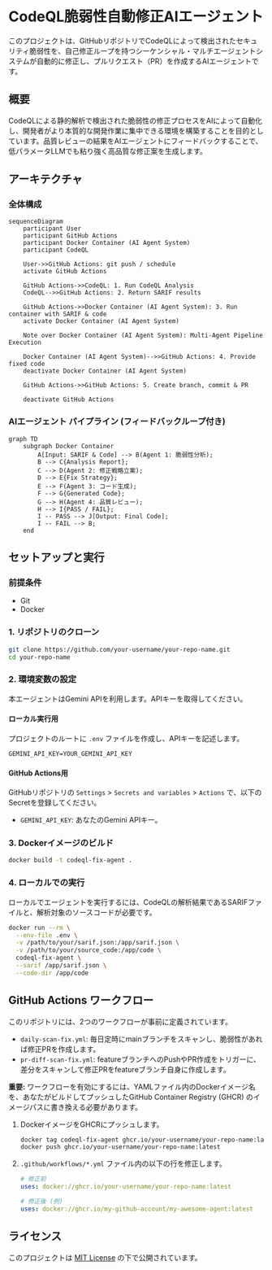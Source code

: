 # CodeQL脆弱性自動修正AIエージェント

このプロジェクトは、GitHubリポジトリでCodeQLによって検出されたセキュリティ脆弱性を、自己修正ループを持つシーケンシャル・マルチエージェントシステムが自動的に修正し、プルリクエスト（PR）を作成するAIエージェントです。

## 概要

CodeQLによる静的解析で検出された脆弱性の修正プロセスをAIによって自動化し、開発者がより本質的な開発作業に集中できる環境を構築することを目的としています。品質レビューの結果をAIエージェントにフィードバックすることで、低パラメータLLMでも粘り強く高品質な修正案を生成します。

## アーキテクチャ

### 全体構成

```mermaid
sequenceDiagram
    participant User
    participant GitHub Actions
    participant Docker Container (AI Agent System)
    participant CodeQL

    User->>GitHub Actions: git push / schedule
    activate GitHub Actions

    GitHub Actions->>CodeQL: 1. Run CodeQL Analysis
    CodeQL-->>GitHub Actions: 2. Return SARIF results

    GitHub Actions->>Docker Container (AI Agent System): 3. Run container with SARIF & code
    activate Docker Container (AI Agent System)

    Note over Docker Container (AI Agent System): Multi-Agent Pipeline Execution

    Docker Container (AI Agent System)-->>GitHub Actions: 4. Provide fixed code
    deactivate Docker Container (AI Agent System)

    GitHub Actions->>GitHub Actions: 5. Create branch, commit & PR

    deactivate GitHub Actions
```

### AIエージェント パイプライン (フィードバックループ付き)

```mermaid
graph TD
    subgraph Docker Container
        A[Input: SARIF & Code] --> B(Agent 1: 脆弱性分析);
        B --> C{Analysis Report};
        C --> D(Agent 2: 修正戦略立案);
        D --> E{Fix Strategy};
        E --> F(Agent 3: コード生成);
        F --> G{Generated Code};
        G --> H(Agent 4: 品質レビュー);
        H --> I{PASS / FAIL};
        I -- PASS --> J[Output: Final Code];
        I -- FAIL --> B;
    end
```

## セットアップと実行

### 前提条件

*   Git
*   Docker

### 1. リポジトリのクローン

```bash
git clone https://github.com/your-username/your-repo-name.git
cd your-repo-name
```

### 2. 環境変数の設定

本エージェントはGemini APIを利用します。APIキーを取得してください。

#### ローカル実行用

プロジェクトのルートに `.env` ファイルを作成し、APIキーを記述します。

```
GEMINI_API_KEY=YOUR_GEMINI_API_KEY
```

#### GitHub Actions用

GitHubリポジトリの `Settings` > `Secrets and variables` > `Actions` で、以下のSecretを登録してください。

*   `GEMINI_API_KEY`: あなたのGemini APIキー。

### 3. Dockerイメージのビルド

```bash
docker build -t codeql-fix-agent .
```

### 4. ローカルでの実行

ローカルでエージェントを実行するには、CodeQLの解析結果であるSARIFファイルと、解析対象のソースコードが必要です。

```bash
docker run --rm \
  --env-file .env \
  -v /path/to/your/sarif.json:/app/sarif.json \
  -v /path/to/your/source_code:/app/code \
  codeql-fix-agent \
  --sarif /app/sarif.json \
  --code-dir /app/code
```

## GitHub Actions ワークフロー

このリポジトリには、2つのワークフローが事前に定義されています。

*   `daily-scan-fix.yml`: 毎日定時にmainブランチをスキャンし、脆弱性があれば修正PRを作成します。
*   `pr-diff-scan-fix.yml`: featureブランチへのPushやPR作成をトリガーに、差分をスキャンして修正PRをfeatureブランチ自身に作成します。

**重要:** ワークフローを有効にするには、YAMLファイル内のDockerイメージ名を、あなたがビルドしてプッシュしたGitHub Container Registry (GHCR) のイメージパスに書き換える必要があります。

1.  DockerイメージをGHCRにプッシュします。
    ```bash
    docker tag codeql-fix-agent ghcr.io/your-username/your-repo-name:latest
    docker push ghcr.io/your-username/your-repo-name:latest
    ```

2.  `.github/workflows/*.yml` ファイル内の以下の行を修正します。
    ```yaml
    # 修正前
    uses: docker://ghcr.io/your-username/your-repo-name:latest

    # 修正後 (例)
    uses: docker://ghcr.io/my-github-account/my-awesome-agent:latest
    ```

## ライセンス

このプロジェクトは [MIT License](LICENSE) の下で公開されています。
